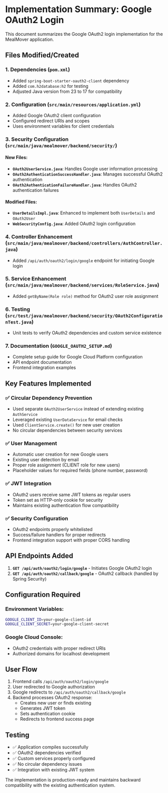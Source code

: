 # Implementation Summary: Google OAuth2 Login

This document summarizes the Google OAuth2 login implementation for the MealMover application.

## Files Modified/Created

### 1. Dependencies (`pom.xml`)
- Added `spring-boot-starter-oauth2-client` dependency
- Added `com.h2database:h2` for testing
- Adjusted Java version from 23 to 17 for compatibility

### 2. Configuration (`src/main/resources/application.yml`)
- Added Google OAuth2 client configuration
- Configured redirect URIs and scopes
- Uses environment variables for client credentials

### 3. Security Configuration (`src/main/java/mealmover/backend/security/`)

#### New Files:
- **`OAuth2UserService.java`**: Handles Google user information processing
- **`OAuth2AuthenticationSuccessHandler.java`**: Manages successful OAuth2 authentication
- **`OAuth2AuthenticationFailureHandler.java`**: Handles OAuth2 authentication failures

#### Modified Files:
- **`UserDetailsImpl.java`**: Enhanced to implement both `UserDetails` and `OAuth2User`
- **`WebSecurityConfig.java`**: Added OAuth2 login configuration

### 4. Controller Enhancement (`src/main/java/mealmover/backend/controllers/AuthController.java`)
- Added `/api/auth/oauth2/login/google` endpoint for initiating Google login

### 5. Service Enhancement (`src/main/java/mealmover/backend/services/RoleService.java`)
- Added `getByName(Role role)` method for OAuth2 user role assignment

### 6. Testing (`src/test/java/mealmover/backend/security/OAuth2ConfigurationTest.java`)
- Unit tests to verify OAuth2 dependencies and custom service existence

### 7. Documentation (`GOOGLE_OAUTH2_SETUP.md`)
- Complete setup guide for Google Cloud Platform configuration
- API endpoint documentation
- Frontend integration examples

## Key Features Implemented

### ✅ Circular Dependency Prevention
- Used separate `OAuth2UserService` instead of extending existing `AuthService`
- Leveraged existing `UserDataService` for email checks
- Used `ClientService.create()` for new user creation
- No circular dependencies between security services

### ✅ User Management
- Automatic user creation for new Google users
- Existing user detection by email
- Proper role assignment (CLIENT role for new users)
- Placeholder values for required fields (phone number, password)

### ✅ JWT Integration
- OAuth2 users receive same JWT tokens as regular users
- Token set as HTTP-only cookie for security
- Maintains existing authentication flow compatibility

### ✅ Security Configuration
- OAuth2 endpoints properly whitelisted
- Success/failure handlers for proper redirects
- Frontend integration support with proper CORS handling

## API Endpoints Added

1. **`GET /api/auth/oauth2/login/google`** - Initiates Google OAuth2 login
2. **`GET /api/auth/oauth2/callback/google`** - OAuth2 callback (handled by Spring Security)

## Configuration Required

### Environment Variables:
```bash
GOOGLE_CLIENT_ID=your-google-client-id
GOOGLE_CLIENT_SECRET=your-google-client-secret
```

### Google Cloud Console:
- OAuth2 credentials with proper redirect URIs
- Authorized domains for localhost development

## User Flow

1. Frontend calls `/api/auth/oauth2/login/google`
2. User redirected to Google authorization
3. Google redirects to `/api/auth/oauth2/callback/google`
4. Backend processes OAuth2 response:
   - Creates new user or finds existing
   - Generates JWT token
   - Sets authentication cookie
   - Redirects to frontend success page

## Testing

- ✅ Application compiles successfully
- ✅ OAuth2 dependencies verified
- ✅ Custom services properly configured
- ✅ No circular dependency issues
- ✅ Integration with existing JWT system

The implementation is production-ready and maintains backward compatibility with the existing authentication system.